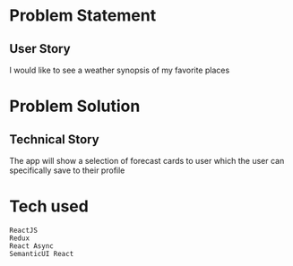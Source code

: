 # Problem Statement
## User Story
I would like to see a weather synopsis of my favorite places

# Problem Solution
## Technical Story
The app will show a selection of forecast cards to user which the user can specifically save to their profile

# Tech used
```
ReactJS
Redux
React Async
SemanticUI React
```
